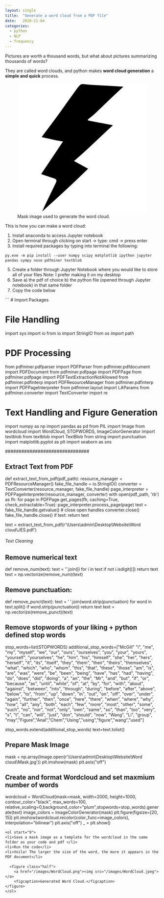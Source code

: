 ```yaml
---
layout: single
title:  "Generate a word cloud from a PDF file"
date:   2020-11-04
categories: 
  - python
  - NLP
  - frequency
---
```


Pictures are worth a thousand words, but what about pictures summarizing thousands of words?

They are called word clouds, and python makes **word cloud generation** a **simple and quick** process. 

<figure class="half">
  <a href="/images/Mask.jpg"><img src="/images/Mask.jpg"></a>
    <figcaption>Mask image used to generate the word cloud.</figcaption>
</figure>

This is how you can make a word cloud: 

<ol>
<li> Install anaconda to access Jupyter notebook</li>
<li> Open terminal through clicking on start -> type: cmd -> press enter</li>
<li> Install required packages by typing into terminal the following: </li>
</ol>

  ``` 
  py.exe -m pip install --user numpy scipy matplotlib ipython jupyter pandas sympy nose pdfminer textblob
  ```
<ol start="5">
<li> Create a folder through Jupyter Notebook where you would like to store all of your files Note: I prefer making it on my desktop</li>
<li> Save a) the pdf of choice b) the python file (opened through Jupyter notebook) in that same folder</li>
<li>Copy the code below</li>
</ol>
```
# Import Packages

# File Handling
import sys
import io
from io import StringIO
from os import path

# PDF Processing
from pdfminer.pdfparser import PDFParser
from pdfminer.pdfdocument import PDFDocument
from pdfminer.pdfpage import PDFPage
from pdfminer.pdfpage import PDFTextExtractionNotAllowed
from pdfminer.pdfinterp import PDFResourceManager
from pdfminer.pdfinterp import PDFPageInterpreter
from pdfminer.layout import LAParams
from pdfminer.converter import TextConverter
import re

# Text Handling and Figure Generation
import numpy as np
import pandas as pd
from PIL import Image
from wordcloud import WordCloud, STOPWORDS, ImageColorGenerator
import textblob
from textblob import TextBlob
from string import punctuation
import matplotlib.pyplot as plt
import seaborn as sns


###############################

## Extract Text from PDF
def extract_text_from_pdf(pdf_path):
    resource_manager = PDFResourceManager()
    fake_file_handle = io.StringIO()
    converter = TextConverter(resource_manager, fake_file_handle)
    page_interpreter = PDFPageInterpreter(resource_manager, converter)
    with open(pdf_path, 'rb') as fh:
        for page in PDFPage.get_pages(fh,
                                      caching=True,
                                      check_extractable=True):
            page_interpreter.process_page(page)
        text = fake_file_handle.getvalue()
    # close open handles
    converter.close()
    fake_file_handle.close()
    if text:
        return text


text = extract_text_from_pdf(r'\Users\admin\Desktop\Website\Word cloud\JES.pdf')

###### Text Cleaning ######

## Remove numerical text
def remove_num(text):
    text = ''.join([i for i in text if not i.isdigit()])
    return text
text = np.vectorize(remove_num)(text)


## Remove punctuation:
def remove_punct(text):
    text = ' '.join(word.strip(punctuation) for word in text.split() if word.strip(punctuation))
    return text
text = np.vectorize(remove_punct)(text)


## Remove stopwords of your liking + python defined stop words
stop_words=list(STOPWORDS)
additional_stop_words=["McGill" "i", "me", "my", "myself", "we", "our", "ours", "ourselves", "you", "your", "yours",
                         "yourself", "yourselves", "he", "him", "his", "himself", "she", "her", "hers", "herself", "it",
                         "its", "itself", "they", "them", "their", "theirs", "themselves", "what", "which", "who",
                         "whom", "this", "that", "these", "those", "am", "is", "are", "was", "were", "be", "been",
                         "being", "have", "has", "had", "having", "do", "does", "did", "doing", "a", "an", "the", "Mr",
                         "and", "but", "if", "or", "because", "as", "until", "while", "of", "at", "by", "for", "with",
                         "about", "against", "between", "into", "through", "during", "before", "after", "above",
                         "below", "to", "from", "up", "down", "in", "out", "on", "off", "over", "under", "again",
                         "further", "then", "once", "here", "there", "when", "where", "why", "how", "all", "any",
                         "both", "each", "few", "more", "most", "other", "some", "such", "no", "nor", "not", "only",
                         "own", "same", "so", "than", "too", "very", "s", "t", "can", "will", "just", "don", "should",
                         "now", "Wang", "Li", "group", "may","Figure","Anal","Chem","Using","using","figure","wang","used"]


stop_words.extend(additional_stop_words)
text=text.tolist()


## Prepare Mask Image
mask = np.array(Image.open(r'\Users\admin\Desktop\Website\Word cloud\Mask.jpg'))
plt.imshow(mask)
plt.axis("off")

## Create and format Wordcloud and set maxmium number of words 
wordcloud = WordCloud(mask=mask, width=2000, height=1000, contour_color="black", max_words=100, relative_scaling=0,background_color="plum",stopwords=stop_words).generate(text)
image_colors = ImageColorGenerator(mask)
plt.figure(figsize=[20, 15])
plt.imshow(wordcloud.recolor(color_func=image_colors), interpolation="bilinear")
plt.axis("off")
_ = plt.show()

```
<ol start="9">
<li>Save a mask image as a template for the wordcloud in the same folder as your code and pdf </li>
<li>Run the code</li>
<li>Voila! The larger the size of the word, the more it appears in the PDF document</li>
  
  <figure class="half">
    <a href="/images/WordCloud.png"><img src="/images/WordCloud.jpeg"></a>
    <figcaption>Generated Word Cloud.</figcaption>
</figure>
</ol>
